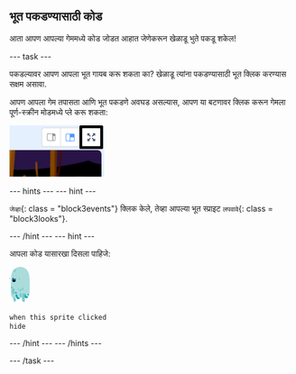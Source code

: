 ## भूत पकडण्यासाठी कोड

आता आपण आपल्या गेममध्ये कोड जोडत आहात जेणेकरून खेळाडू भुते पकडू शकेल!

\--- task \---

पकडल्यावर आपण आपला भूत गायब करू शकता का? खेळाडू त्यांना पकडण्यासाठी भूत क्लिक करण्यास सक्षम असावा.

आपण आपला गेम तपासता आणि भूत पकडणे अवघड असल्यास, आपण या बटणावर क्लिक करून गेमला पूर्ण-स्क्रीन मोडमध्ये प्ले करू शकता:

![स्क्रीनशॉट](images/ghost-fullscreen-annotated.png)

\--- hints \--- \--- hint \---

`जेव्हा`{: class = "block3events"} क्लिक केले, तेव्हा आपल्या भूत स्प्राइट `लपवावे`{: class = "block3looks"}.

\--- /hint \--- \--- hint \---

आपला कोड यासारखा दिसला पाहिजे:

![भूत-स्प्राइट](images/ghost-sprite.png)

```blocks3
when this sprite clicked
hide
```

\--- /hint \--- \--- /hints \---

\--- /task \---